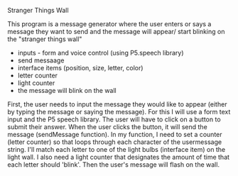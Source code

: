 Stranger Things Wall

This program is a message generator where the user enters or says a message they want to send and the message will appear/ start blinking on the "stranger things wall" 

* inputs - form and voice control (using P5.speech library)
* send messaage
* interface items (position, size, letter, color)
* letter counter 
* light counter 
* the message will blink on the wall 

First, the user needs to input the message they would like to appear (either by typing the message or saying the message). For this I will use a form text input and the P5 speech library. The user will have to click on a button to submit their answer. When the user clicks the button, it will send the message (sendMessage function). In my function, I need to set a counter (letter counter) so that loops through each character of the usermessage string. I'll match each letter to one of the light bulbs (interface item) on the light wall. I also need a light counter that designates the amount of time that each letter should 'blink'. Then the user's message will flash on the wall. 